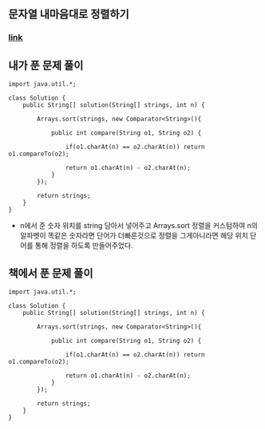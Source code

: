 ## 문자열 내마음대로 정렬하기 
### [link](https://school.programmers.co.kr/learn/courses/30/lessons/12915?language=java)


## 내가 푼 문제 풀이
```
import java.util.*;

class Solution {
    public String[] solution(String[] strings, int n) {
        
        Arrays.sort(strings, new Comparator<String>(){
            
            public int compare(String o1, String o2) {
                
                if(o1.charAt(n) == o2.charAt(n)) return o1.compareTo(o2);
                
                return o1.charAt(n) - o2.charAt(n);
            }
        });
        
        return strings;
    }
}
```


- n에서 준 숫자 위치를 string 담아서 넣어주고 Arrays.sort 정렬을 커스텀하여 n의 알파벳이 똑같은 숫자라면 단어가 더빠른것으로 정렬을 그게아니라면 해당 위치 단어를 통해 정렬을 하도록 만들어주었다. 

## 책에서 푼 문제 풀이

```
import java.util.*;

class Solution {
    public String[] solution(String[] strings, int n) {
        
        Arrays.sort(strings, new Comparator<String>(){
            
            public int compare(String o1, String o2) {
                
                if(o1.charAt(n) == o2.charAt(n)) return o1.compareTo(o2);
                
                return o1.charAt(n) - o2.charAt(n);
            }
        });
        
        return strings;
    }
}
```